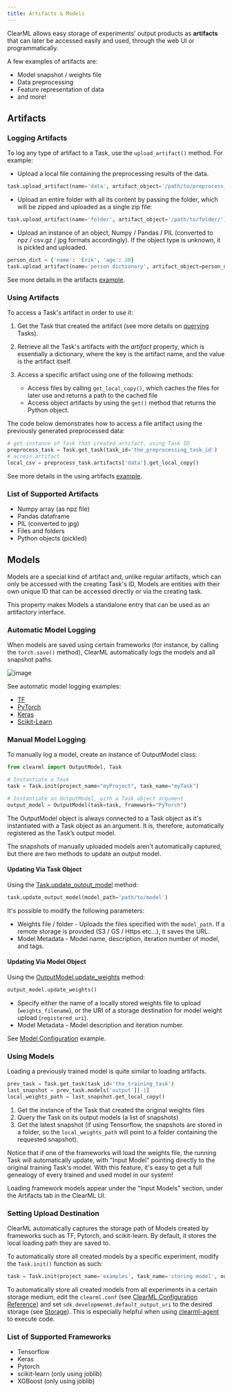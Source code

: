 ```yaml
---
title: Artifacts & Models
---
```


ClearML allows easy storage of experiments' output products as **artifacts** that can later be accessed easily 
and used, through the web UI or programmatically. 

A few examples of artifacts are: 
* Model snapshot / weights file 
* Data preprocessing
* Feature representation of data
* and more!

## Artifacts
### Logging Artifacts
To log any type of artifact to a Task, use the `upload_artifact()` method. For example:

* Upload a local file containing the preprocessing results of the data.
```python
task.upload_artifact(name='data', artifact_object='/path/to/preprocess_data.csv')
```
* Upload an entire folder with all its content by passing the folder, which will be zipped and uploaded as a single 
  zip file:
```python
task.upload_artifact(name='folder', artifact_object='/path/to/folder/')
```
* Upload an instance of an object, Numpy / Pandas / PIL (converted to npz / csv.gz / jpg formats accordingly). If the 
  object type is unknown, it is pickled and uploaded.
```python
person_dict = {'name': 'Erik', 'age': 30}
task.upload_artifact(name='person dictionary', artifact_object=person_dict)
```

See more details in the artifacts [example](../guides/reporting/artifacts.md).

### Using Artifacts
To access a Task's artifact in order to use it:
1. Get the Task that created the artifact (see more details on [querying](task.md#querying--searching-tasks) 
Tasks).

1. Retrieve all the Task's artifacts with the *artifact* property, which is essentially a dictionary, 
where the key is the artifact name, and the value is the artifact itself.
1. Access a specific artifact using one of the following methods:
   - Access files by calling `get_local_copy()`, which caches the files for later use and returns a path to the cached 
  file
   - Access object artifacts by using the `get()` method that returns the Python object.
    
The code below demonstrates how to access a file artifact using the previously generated preprocessed data:
```python
# get instance of Task that created artifact, using Task ID
preprocess_task = Task.get_task(task_id='the_preprocessing_task_id')
# access artifact
local_csv = preprocess_task.artifacts['data'].get_local_copy()
```

See more details in the using artifacts [example](https://github.com/allegroai/clearml/blob/master/examples/reporting/using_artifacts_example.py).

### List of Supported Artifacts

- Numpy array (as npz file)
- Pandas dataframe
- PIL (converted to jpg)
- Files and folders
- Python objects (pickled)

## Models 
Models are a special kind of artifact and, unlike regular artifacts, which can only be accessed with the creating Task's ID,
Models are entities with their own unique ID that can be accessed directly or via the creating task.

This property makes Models a standalone entry that can be used as an artifactory interface.

### Automatic Model Logging

When models are saved using certain frameworks (for instance, by calling the `torch.save()` method), ClearML automatically 
logs the models and all snapshot paths.

![image](../img/fundamentals_artifacts_logging_models.png)

See automatic model logging examples: 
* [TF](../guides/frameworks/tensorflow/tensorflow_mnist.md)
* [PyTorch](../guides/frameworks/pytorch/pytorch_mnist.md)
* [Keras](../guides/frameworks/keras/keras_tensorboard.md)
* [Scikit-Learn](../guides/frameworks/scikit-learn/sklearn_joblib_example.md)



### Manual Model Logging 

To manually log a model, create an instance of OutputModel class:
```python
from clearml import OutputModel, Task

# Instantiate a Task 
task = Task.init(project_name="myProject", task_name="myTask")

# Instantiate an OutputModel, with a Task object argument
output_model = OutputModel(task=task, framework="PyTorch")
```

The OutputModel object is always connected to a Task object as it's instantiated with a Task object as an argument. 
It is, therefore, automatically registered as the Task’s output model.

The snapshots of manually uploaded models aren't automatically captured, but there are two methods
to update an output model. 

#### Updating Via Task Object
Using the [Task.update_output_model](../references/sdk/task.md#update_output_model) method:
  
```python
task.update_output_model(model_path='path/to/model')
```
It's possible to modify the following parameters:
* Weights file / folder - Uploads the files specified with the `model_path`.
  If a remote storage is provided (S3 / GS / Https etc...), it saves the URL.
* Model Metadata - Model name, description, iteration number of model, and tags. 

#### Updating Via Model Object
Using the [OutputModel.update_weights](../references/sdk/model_outputmodel.md#update_weights) method:
  
```python
output_model.update_weights()
```
* Specify either the name of a locally stored weights file to upload (`weights_filename`), or the URI of a storage destination
for model weight upload (`registered_uri`).
* Model Metadata - Model description and iteration number. 

See [Model Configuration](../guides/reporting/model_config.md) example.

### Using Models

Loading a previously trained model is quite similar to loading artifacts.

```python
prev_task = Task.get_task(task_id='the_training_task')
last_snapshot = prev_task.models['output'][-1]
local_weights_path = last_snapshot.get_local_copy()
```
1. Get the instance of the Task that created the original weights files
2. Query the Task on its output models (a list of snapshots)
3. Get the latest snapshot (if using Tensorflow, the snapshots are stored in a folder, so the `local_weights_path` will point to a folder containing the requested snapshot).

Notice that if one of the frameworks will load the weights file, the running Task will automatically update, with 
"Input Model" pointing directly to the original training Task's model. With this feature, it's easy to get a full genealogy 
of every trained and used model in our system!

Loading framework models appear under the "Input Models" section, under the Artifacts tab in the ClearML UI.

### Setting Upload Destination

ClearML automatically captures the storage path of Models created by frameworks such as TF, Pytorch, and scikit-learn. By default, 
it stores the local loading path they are saved to.

To automatically store all created models by a specific experiment, modify the `Task.init()` function as such:
```python
task = Task.init(project_name='examples', task_name='storing model', output_uri='s3://my_models/')
```

To automatically store all created models from all experiments in a certain storage medium, edit the `clearml.conf` (see
 [ClearML Configuration Reference](../configs/clearml_conf#sdkdevelopment)) and set `sdk.developmenmt.default_output_uri` to the desired 
storage (see [Storage](../integrations/storage.md)).
This is especially helpful when using [clearml-agent](../clearml_agent.md) to execute code.

### List of Supported Frameworks

- Tensorflow 
- Keras 
- Pytorch 
- scikit-learn (only using joblib)
- XGBoost (only using joblib)